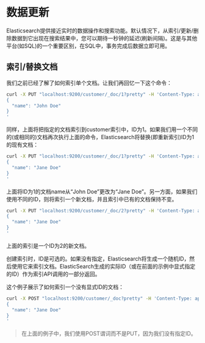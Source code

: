 # 数据更新

Elasticsearch提供接近实时的数据操作和搜索功能。默认情况下，从索引/更新/删除数据到它出现在搜索结果中，您可以期待一秒钟的延迟\(刷新间隔\)。这是与其他平台\(如SQL\)的一个重要区别，在SQL中，事务完成后数据立即可用。

## 索引/替换文档

我们之前已经了解了如何索引单个文档。让我们再回忆一下这个命令：

```bash
curl -X PUT "localhost:9200/customer/_doc/1?pretty" -H 'Content-Type: application/json' -d'
{
  "name": "John Doe"
}
'
```

同样，上面将把指定的文档索引到customer索引中，ID为1。如果我们用一个不同的\(或相同的\)文档再次执行上面的命令，Elasticsearch将替换\(即重新索引\)ID为1的现有文档：

```bash
curl -X PUT "localhost:9200/customer/_doc/1?pretty" -H 'Content-Type: application/json' -d'
{
  "name": "Jane Doe"
}
'
```

上面将ID为1的文档name从“John Doe”更改为“Jane Doe”。另一方面，如果我们使用不同的ID，则将索引一个新文档，并且索引中已有的文档保持不变。

```bash
curl -X PUT "localhost:9200/customer/_doc/2?pretty" -H 'Content-Type: application/json' -d'
{
  "name": "Jane Doe"
}
'
```

上面的索引是一个ID为2的新文档。

创建索引时，ID是可选的。如果没有指定，Elasticsearch将生成一个随机ID，然后使用它来索引文档。ElasticSearch生成的实际ID（或在前面的示例中显式指定的ID）作为索引API调用的一部分返回。

这个例子展示了如何索引一个没有显式ID的文档：

```bash
curl -X POST "localhost:9200/customer/_doc?pretty" -H 'Content-Type: application/json' -d'
{
  "name": "Jane Doe"
}
'
```

> 在上面的例子中，我们使用POST谓词而不是PUT，因为我们没有指定ID。

